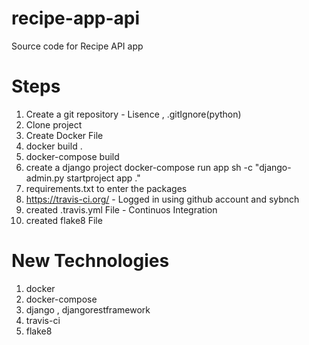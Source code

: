 # recipe-app-api
Source code for Recipe API app

# Steps
1. Create a git repository - Lisence , .gitIgnore(python)
2. Clone project
3. Create Docker File
4. docker build .
5. docker-compose build
6. create a django project
          docker-compose run app sh -c "django-admin.py startproject app ."
7. requirements.txt to enter the packages
7. https://travis-ci.org/ - Logged in using github account and sybnch
8. created .travis.yml File - Continuos Integration
9. created flake8 File






# New Technologies

1. docker
2. docker-compose
3. django , djangorestframework
4. travis-ci
5. flake8
